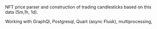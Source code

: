 NFT price parser and construction of trading candlesticks based on this data (5m,1h, 1d).

Working with GraphQl, Postgresql, Quart (async Flusk), multiprocessing, 
